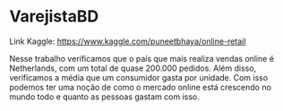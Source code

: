 # VarejistaBD

Link Kaggle: https://www.kaggle.com/puneetbhaya/online-retail


Nesse trabalho verificamos que o país que mais realiza vendas online é Netherlands, com um total de quase 200.000 pedidos. Além disso, verificamos a média que um consumidor gasta por unidade.
Com isso podemos ter uma noção de como o mercado online está crescendo no mundo todo e quanto as pessoas gastam com isso.
